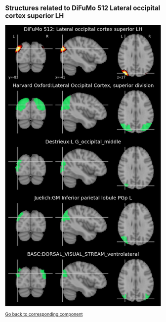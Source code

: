 


## Structures related to DiFuMo 512 Lateral occipital cortex superior LH

![238](238.jpg "Structures related to DiFuMo 512 Lateral occipital cortex superior LH")

[Go back to corresponding component](https://parietal-inria.github.io/DiFuMo/512/html/238.html)